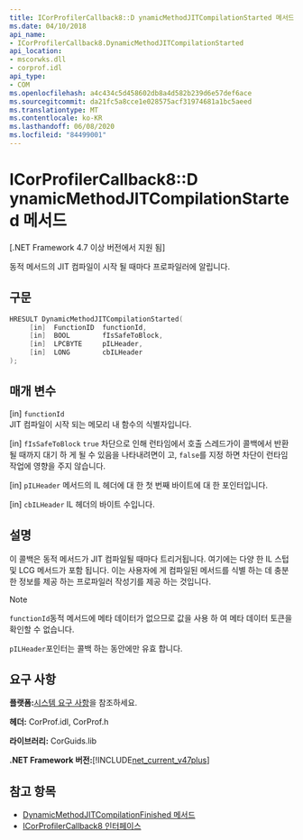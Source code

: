 ```yaml
---
title: ICorProfilerCallback8::D ynamicMethodJITCompilationStarted 메서드
ms.date: 04/10/2018
api_name:
- ICorProfilerCallback8.DynamicMethodJITCompilationStarted
api_location:
- mscorwks.dll
- corprof.idl
api_type:
- COM
ms.openlocfilehash: a4c434c5d458602db8a4d582b239d6e57def6ace
ms.sourcegitcommit: da21fc5a8cce1e028575acf31974681a1bc5aeed
ms.translationtype: MT
ms.contentlocale: ko-KR
ms.lasthandoff: 06/08/2020
ms.locfileid: "84499001"
---
```

# <a name="icorprofilercallback8dynamicmethodjitcompilationstarted-method"></a>ICorProfilerCallback8::D ynamicMethodJITCompilationStarted 메서드
[.NET Framework 4.7 이상 버전에서 지원 됨]  
  
동적 메서드의 JIT 컴파일이 시작 될 때마다 프로파일러에 알립니다.  
  
## <a name="syntax"></a>구문  
  
```cpp  
HRESULT DynamicMethodJITCompilationStarted(  
     [in]  FunctionID  functionId,
     [in]  BOOL        fIsSafeToBlock,
     [in]  LPCBYTE     pILHeader,
     [in]  LONG        cbILHeader
);  
```  
  
## <a name="parameters"></a>매개 변수  
[in] `functionId`  
JIT 컴파일이 시작 되는 메모리 내 함수의 식별자입니다.

[in] `fIsSafeToBlock` 
 `true` 차단으로 인해 런타임에서 호출 스레드가이 콜백에서 반환 될 때까지 대기 하 게 될 수 있음을 나타내려면이 고, `false`를 지정 하면 차단이 런타임 작업에 영향을 주지 않습니다.  

[in] `pILHeader` 메서드의 IL 헤더에 대 한 첫 번째 바이트에 대 한 포인터입니다.

[in] `cbILHeader` IL 헤더의 바이트 수입니다.

## <a name="remarks"></a>설명  

이 콜백은 동적 메서드가 JIT 컴파일될 때마다 트리거됩니다. 여기에는 다양 한 IL 스텁 및 LCG 메서드가 포함 됩니다. 이는 사용자에 게 컴파일된 메서드를 식별 하는 데 충분 한 정보를 제공 하는 프로파일러 작성기를 제공 하는 것입니다.

> [!NOTE]
> `functionId`동적 메서드에 메타 데이터가 없으므로 값을 사용 하 여 메타 데이터 토큰을 확인할 수 없습니다.

`pILHeader`포인터는 콜백 하는 동안에만 유효 합니다.

## <a name="requirements"></a>요구 사항  
 **플랫폼:**[시스템 요구 사항](../../get-started/system-requirements.md)을 참조하세요.  
  
 **헤더:** CorProf.idl, CorProf.h  
  
 **라이브러리:** CorGuids.lib  
  
 **.NET Framework 버전:**[!INCLUDE[net_current_v47plus](../../../../includes/net-current-v47plus.md)]  
  
## <a name="see-also"></a>참고 항목

- [DynamicMethodJITCompilationFinished 메서드](icorprofilercallback8-dynamicmethodjitcompilationfinished-method.md)
- [ICorProfilerCallback8 인터페이스](icorprofilercallback8-interface.md)
